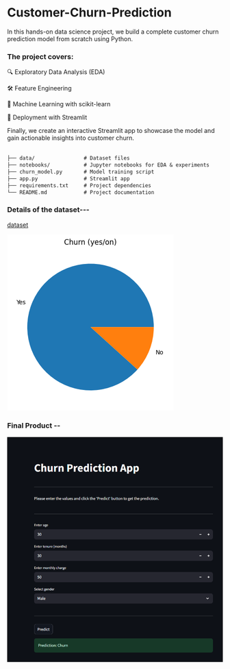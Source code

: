 # Customer-Churn-Prediction

In this hands-on data science project, we build a complete customer churn prediction model from scratch using Python.


### The project covers:

🔍 Exploratory Data Analysis (EDA)

🛠 Feature Engineering

🤖 Machine Learning with scikit-learn

🚀 Deployment with Streamlit

Finally, we create an interactive Streamlit app to showcase the model and gain actionable insights into customer churn.

```

├── data/                # Dataset files
├── notebooks/           # Jupyter notebooks for EDA & experiments
├── churn_model.py       # Model training script
├── app.py               # Streamlit app
├── requirements.txt     # Project dependencies
└── README.md            # Project documentation
```


### Details of the dataset---
 [dataset](https://www.kaggle.com/datasets/abdullah0a/telecom-customer-churn-insights-for-analysis?resource=download)
 
 ![different classes](./images/dataset.png)

### Final Product --
 
 ![Final App](./images/app_sc.png)
